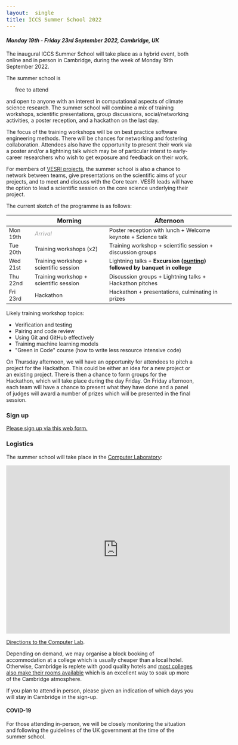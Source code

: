 ```yaml
---
layout:  single
title: ICCS Summer School 2022
---
```

<style>
div {
  font-size:12.5pt;
  text-align:justify;
}
td {
  font-size:11pt;
}
table {
  width: 120%;
}
.page__title {
  margin-top: 1em;
}
</style>

<h4><i>Monday 19th - Friday 23rd September 2022, Cambridge, UK</i></h4>

The inaugural ICCS Summer School will take place as a hybrid event, both online and in person
in Cambridge, during the week of Monday 19th September 2022.

The summer school is <ul>free to attend</ul> and open to anyone with an interest in computational aspects
of climate science research. The summer school will combine a mix of training workshops, scientific
presentations, group discussions, social/networking activities, a poster reception, and a hackathon on the last day. 

The focus of the training workshops will be on best practice software engineering methods.
There will be chances for networking and fostering collaboration.
Attendees also have the opportunity to present their work via a poster and/or a lightning talk which 
may be of particular interst to early-career researchers who wish to get exposure and feedback on their work.

For members of [VESRI projects](https://www.schmidtfutures.com/our-work/virtual-earth-system-research-institute-vesri/), the summer school is also a chance to network between teams, give presentations on the scientific aims of your projects, and to meet and discuss with the Core team. VESRI leads will have the option to lead a scientific session on the core science underlying their project.

The current sketch of the programme is as follows:

|                | Morning                    | Afternoon                                       |
| -------------- | -------                    | ----------------------------------------------- |
| Mon 19th    | <i><span style='color:#999;'>Arrival</span>                           | Poster reception with lunch + Welcome keynote + Science talk |
| Tue 20th   | Training workshops (x2)    | Training workshop + scientific session + discussion groups |
| Wed 21st | Training workshop + scientific session  | Lightning talks + __Excursion ([punting](https://en.wikipedia.org/wiki/Punt_(boat))) followed by banquet in college__ |
| Thu 22nd  | Training workshop + scientific session | Discussion groups + Lightning talks + Hackathon pitches |
| Fri 23rd    | Hackathon | Hackathon + presentations, culminating in prizes |

Likely training workshop topics:

  * Verification and testing
  * Pairing and code review
  * Using Git and GitHub effectively
  * Training machine learning models
  * "Green in Code" course (how to write less resource intensive code)

On Thursday afternoon, we will have an opportunity for attendees to pitch a project for the Hackathon. This could
be either an idea for a new project or an existing project. There is then a chance to form groups for the
Hackathon, which will take place during the day Friday. On Friday afternoon, each team will have a chance to present
what they have done and a panel of judges will award a number of prizes which will be presented in the final
session.

### Sign up

[Please sign up via this web form.](https://docs.google.com/forms/d/1nkL5Q1xB69kATiHdbvcg_z9LuxpIB5D_0KUHF8Hma94/edit)

### Logistics 

The summer school will take place in the [Computer Laboratory](https://www.cst.cam.ac.uk/):
<iframe src="https://www.google.com/maps/embed?pb=!1m18!1m12!1m3!1d2444.788493704551!2d0.09173199999999997!3d52.210891!2m3!1f0!2f0!3f0!3m2!1i1024!2i768!4f13.1!3m3!1m2!1s0x47d8774a3f6e55cd%3A0xabf8227343e684c7!2sComputer%20Laboratory%2C%20University%20of%20Cambridge!5e0!3m2!1sen!2suk!4v1653055464009!5m2!1sen!2suk" width="600" height="450" style="border:0;" allowfullscreen="" loading="lazy" referrerpolicy="no-referrer-when-downgrade"></iframe>

[Directions to the Computer Lab](https://www.cst.cam.ac.uk/directions).

Depending on demand, we may organise a block booking of accommodation at a college which is usually cheaper than a local hotel. Otherwise, Cambridge is replete with good quality hotels and [most colleges also make their rooms available](https://www.universityrooms.com/en-GB/city/cambridge/home/?gclid=Cj0KCQjw-JyUBhCuARIsANUqQ_KO7BKHd9D9yhAt5q80cBarTw0ltRwbJ-GHXpl-zjx4eiIgEqdPeJQaAjzcEALw_wcB) which is an excellent way to soak up more of the Cambridge atmosphere.

If you plan to attend in person, please given an indication of which days you will stay in Cambridge in the sign-up.

#### COVID-19

For those attending in-person, we will be closely monitoring the situation and following the guidelines of the UK government at the time of the summer school.
